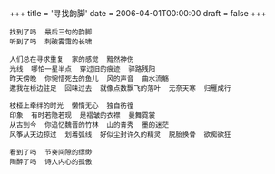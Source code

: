 +++
title = '寻找韵脚'
date = 2006-04-01T00:00:00
draft = false
+++



```text
找到了吗  最后三句的韵脚
听到了吗  刺破雾霭的长啸

人们总在寻求重复  家的感觉  黯然神伤
光线  哪怕一星半点  穿过旧的痕迹  驿路残阳
昨天傍晚  你惋惜死去的鱼儿  风的声音  曲水流觞
邀我在桥边驻足  回味过去  就像点数飘飞的落叶  无奈天寒  归雁成行

枝桠上牵绊的时光  懒惰无心  独自彷徨
印象  有时若隐若现  是褶皱的衣襟  曼舞霓裳
从古到今  你追忆魏晋的竹林  山的青秀  墨的迷茫
风筝从天边掠过  划着弧线  好似尘封许久的精灵  脱胎换骨  欲痴欲狂

看到了吗  节奏间隙的缥缈
陶醉了吗  诗人内心的孤傲
```
